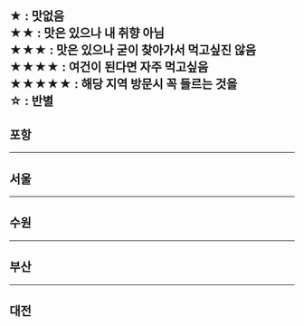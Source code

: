 ★ : 맛없음  
★★ : 맛은 있으나 내 취향 아님  
★★★ : 맛은 있으나 굳이 찾아가서 먹고싶진 않음  
★★★★ : 여건이 된다면 자주 먹고싶음  
★★★★★ : 해당 지역 방문시 꼭 들르는 것을   
☆ : 반별
---

## 포항
***

## 서울
***

## 수원
***

## 부산
***

## 대전

